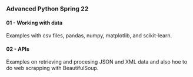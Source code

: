 ### Advanced Python Spring 22

#### 01 - Working with data
Examples with csv files, pandas, numpy, matplotlib, and scikit-learn.

#### 02 - APIs
Examples on retrieving and procesing JSON and XML data and also hoe to do web scrapping with BeautifulSoup.
